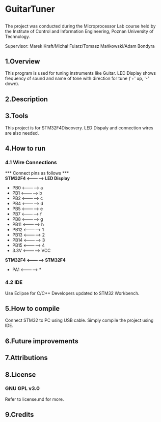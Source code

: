 # GuitarTuner

## <Work in progress>

The project was conducted during the Microprocessor Lab course held by the Institute of Control and Information Engineering, Poznan University of Technology.

Supervisor: Marek Kraft/Michał Fularz/Tomasz Mańkowski/Adam Bondyra

## 1.Overview
This program is used for tuning instruments like Guitar. 
LED Display shows frequency of sound and name of tone with direction for tune ('+' up, '-' down).

## 2.Description

## 3.Tools
This project is for STM32F4Discovery.
LED Dispaly and connection wires are also needed.

## 4.How to run
### 4.1 Wire Connections 
*** Connect pins as follows ***
<br/>
**STM32F4 <-----> LED Display**
* PB0 <-----> a <br />
* PB1 <-----> b <br />
* PB2 <-----> c <br />
* PB4 <-----> d <br />
* PB5 <-----> e <br /> 
* PB7 <-----> f <br />
* PB8 <-----> g <br />
* PB11 <-----> h <br />
* PB12 <-----> 1 <br />
* PB13 <-----> 2 <br />
* PB14 <-----> 3 <br />
* PB15 <-----> 4 <br />
* 3.3V <-----> VCC <br />

**STM32F4 <-----> STM32F4**
* PA1 <-----> *

### 4.2 IDE
Use Eclipse for C/C++ Developers updated to STM32 Workbench.

## 5.How to compile
Connect STM32 to PC using USB cable. Simply compile the project using IDE.

## 6.Future improvements

## 7.Attributions

## 8.License
### GNU GPL v3.0 
Refer to license.md for more.

## 9.Credits


